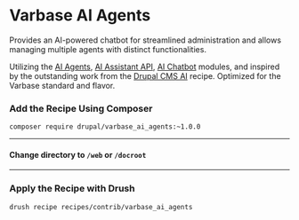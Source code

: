 # Varbase AI Agents

Provides an AI-powered chatbot for streamlined administration and
 allows managing multiple agents with distinct functionalities.

Utilizing the [AI Agents](https://www.drupal.org/project/ai_agents), 
[AI Assistant API](https://git.drupalcode.org/project/ai/-/tree/1.0.x/modules/ai_assistant_api),
[AI Chatbot](https://git.drupalcode.org/project/ai/-/tree/1.0.x/modules/ai_chatbot) modules,
and inspired by the outstanding work from the [Drupal CMS AI](https://www.drupal.org/project/drupal_cms_ai) recipe.
Optimized for the Varbase standard and flavor.

### Add the Recipe Using Composer
```
composer require drupal/varbase_ai_agents:~1.0.0
```

---

#### Change directory to `/web` or `/docroot`

---

### Apply the Recipe with Drush
```
drush recipe recipes/contrib/varbase_ai_agents
```
